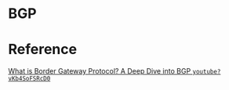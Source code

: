# BGP




# Reference

[What is Border Gateway Protocol? A Deep Dive into BGP `youtube?vKb4SoFSRcD0`](https://www.youtube.com/watch?v=Kb4SoFSRcD0)
